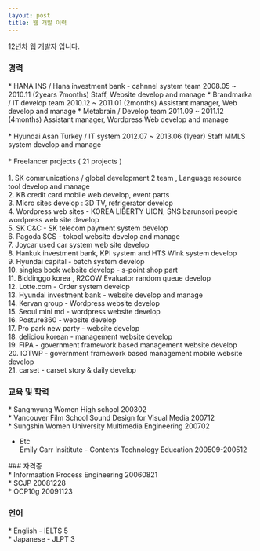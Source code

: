 ```yaml
---
layout: post
title: 웹 개발 이력
---
```


12년차 웹 개발자 입니다.

### 경력

<div class="exp">
* HANA INS / Hana investment bank - cahnnel system team	2008.05 ~ 2010.11 (2years 7months)	Staff,	Website develop and manage 
* Brandmarka / IT develop team	2010.12 ~ 2011.01 (2months)	Assistant manager,	Web develop and manage 
* Metabrain / Develop team	2011.09 ~ 2011.12 (4months)	Assistant manager,	Wordpress Web develop and manage <br/><br/>
* Hyundai Asan Turkey / IT system	2012.07 ~ 2013.06 (1year)	Staff	 MMLS system develop and manage <br/><br/>
* Freelancer projects ( 21 projects ) <br/><br/>
1. SK communications / global development 2 team  , Language resource tool develop and manage<br/>
2. KB credit card mobile web develop, event parts <br/>
3. Micro sites develop : 3D TV, refrigerator develop <br/>
4. Wordpress web sites  -  KOREA LIBERTY UION, SNS barunsori people wordpress web site develop <br/>
5. SK C&C - SK telecom payment system develop<br/>
6. Pagoda SCS - tokool website develop and manage<br/>
7. Joycar used car system web site develop<br/>
8. Hankuk investment bank, KPI system and HTS Wink system develop<br/>
9. Hyundai capital - batch system develop<br/>
10. singles book website develop - s-point shop part <br/>
11. Biddinggo korea ,  R2COW Evaluator random queue develop<br/>
12. Lotte.com - Order system develop <br/>
13. Hyundai investment bank - website develop and manage  <br/>
14. Kervan group - Wordpress website develop  <br/>
15. Seoul mini md - wordpress website develop  <br/>
16. Posture360 - website develop   <br/>
17. Pro park new party - website develop <br/>
18. deliciou korean  - management website develop <br/>
19. FIPA  - government framework based management website develop <br/>
20. IOTWP - government framework based management mobile website develop<br/>
21. carset - carset story & daily develop<br/>
</div>

### 교육 및 학력 
<div class="exp">
 * Sangmyung Women High school		200302	 <br/>
 * Vancouver Film School		Sound Design for Visual Media		200712	<br/>
 * Sungshin Women University	Multimedia Engineering	200702	<br/>
			
 * Etc<br/>
				Emily Carr Insititute -  Contents Technology Education 200509-200512</br>
			
</div>
### 자격증
<div class="exp">
  * Informaation Process Engineering	20060821<br/>
  * SCJP	20081228<br/>
  * OCP10g	20091123
</div>

### 언어 
<div class="exp">
  * English - IELTS 5<br/>
  * Japanese - JLPT 3 
</div>